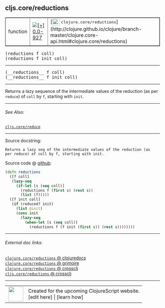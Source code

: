 ## cljs.core/reductions



 <table border="1">
<tr>
<td>function</td>
<td><a href="https://github.com/cljsinfo/cljs-api-docs/tree/0.0-927"><img valign="middle" alt="[+] 0.0-927" title="Added in 0.0-927" src="https://img.shields.io/badge/+-0.0--927-lightgrey.svg"></a> </td>
<td>
[<img height="24px" valign="middle" src="http://i.imgur.com/1GjPKvB.png"> <samp>clojure.core/reductions</samp>](http://clojure.github.io/clojure/branch-master/clojure.core-api.html#clojure.core/reductions)
</td>
</tr>
</table>

<samp>(reductions f coll)</samp><br>
<samp>(reductions f init coll)</samp><br>

---

 <samp>
(__reductions__ f coll)<br>
</samp>
 <samp>
(__reductions__ f init coll)<br>
</samp>

---

Returns a lazy sequence of the intermediate values of the reduction (as per
`reduce`) of `coll` by `f`, starting with `init`.



---


###### See Also:

[`cljs.core/reduce`](../cljs.core/reduce.md)<br>

---


Source docstring:

```
Returns a lazy seq of the intermediate values of the reduction (as
per reduce) of coll by f, starting with init.
```


Source code @ [github]():

```clj
(defn reductions
  ([f coll]
   (lazy-seq
     (if-let [s (seq coll)]
       (reductions f (first s) (rest s))
       (list (f)))))
  ([f init coll]
   (if (reduced? init)
     (list @init)
     (cons init
       (lazy-seq
         (when-let [s (seq coll)]
           (reductions f (f init (first s)) (rest s))))))))
```

<!--
Repo - tag - source tree - lines:

 <pre>

</pre>

-->

---



###### External doc links:

[`clojure.core/reductions` @ clojuredocs](http://clojuredocs.org/clojure.core/reductions)<br>
[`clojure.core/reductions` @ grimoire](http://conj.io/store/v1/org.clojure/clojure/1.7.0-beta3/clj/clojure.core/reductions/)<br>
[`clojure.core/reductions` @ crossclj](http://crossclj.info/fun/clojure.core/reductions.html)<br>
[`cljs.core/reductions` @ crossclj](http://crossclj.info/fun/cljs.core.cljs/reductions.html)<br>

---

 <table>
<tr><td>
<img valign="middle" align="right" width="48px" src="http://i.imgur.com/Hi20huC.png">
</td><td>
Created for the upcoming ClojureScript website.<br>
[edit here] | [learn how]
</td></tr></table>

[edit here]:https://github.com/cljsinfo/cljs-api-docs/blob/master/cljsdoc/cljs.core/reductions.cljsdoc
[learn how]:https://github.com/cljsinfo/cljs-api-docs/wiki/cljsdoc-files

<!--

This information was too distracting to show to readers, but I'll leave it
commented here since it is helpful to:

- pretty-print the data used to generate this document
- and show how to retrieve that data



The API data for this symbol:

```clj
{:description "Returns a lazy sequence of the intermediate values of the reduction (as per\n`reduce`) of `coll` by `f`, starting with `init`.",
 :ns "cljs.core",
 :name "reductions",
 :signature ["[f coll]" "[f init coll]"],
 :name-encode "reductions",
 :history [["+" "0.0-927"]],
 :type "function",
 :clj-equiv {:full-name "clojure.core/reductions",
             :url "http://clojure.github.io/clojure/branch-master/clojure.core-api.html#clojure.core/reductions"},
 :related ["cljs.core/reduce"],
 :full-name-encode "cljs.core/reductions",
 :source {:code "(defn reductions\n  ([f coll]\n   (lazy-seq\n     (if-let [s (seq coll)]\n       (reductions f (first s) (rest s))\n       (list (f)))))\n  ([f init coll]\n   (if (reduced? init)\n     (list @init)\n     (cons init\n       (lazy-seq\n         (when-let [s (seq coll)]\n           (reductions f (f init (first s)) (rest s))))))))",
          :title "Source code",
          :repo "clojurescript",
          :tag "r1.9.14",
          :filename "src/main/cljs/cljs/core.cljs",
          :lines [8859 8873],
          :url "https://github.com/clojure/clojurescript/blob/r1.9.14/src/main/cljs/cljs/core.cljs#L8859-L8873"},
 :usage ["(reductions f coll)" "(reductions f init coll)"],
 :full-name "cljs.core/reductions",
 :docstring "Returns a lazy seq of the intermediate values of the reduction (as\nper reduce) of coll by f, starting with init.",
 :cljsdoc-url "https://github.com/cljsinfo/cljs-api-docs/blob/master/cljsdoc/cljs.core/reductions.cljsdoc"}

```

Retrieve the API data for this symbol:

```clj
;; from Clojure REPL
(require '[clojure.edn :as edn])
(-> (slurp "https://raw.githubusercontent.com/cljsinfo/cljs-api-docs/catalog/cljs-api.edn")
    (edn/read-string)
    (get-in [:symbols "cljs.core/reductions"]))
```

-->
